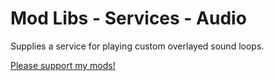 # Mod Libs - Services - Audio

Supplies a service for playing custom overlayed sound loops.

[Please support my mods!](https://forums.terraria.org/index.php?threads/hamstars-mods-past-present-and-future.63713/)

